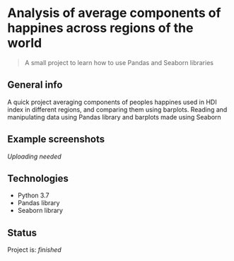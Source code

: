 # Analysis of average components of happines across regions of the world
 >A small project to learn how to use Pandas and Seaborn libraries
 
## General info
 A quick project averaging components of peoples happines used in HDI index in different regions, and comparing them using barplots. Reading and manipulating data using Pandas library and barplots made using Seaborn

## Example screenshots
_Uploading needed_


## Technologies
* Python 3.7
* Pandas library
* Seaborn library

## Status
Project is: _finished_
